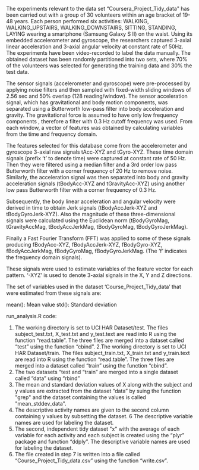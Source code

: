 The experiments relevant to the data set “Coursera_Project_Tidy_data" has been carried out with a group of 30 volunteers within an age bracket of 19-48 years. Each person performed six activities: WALKING, WALKING_UPSTAIRS, WALKING_DOWNSTAIRS, SITTING, STANDING, LAYING wearing a smartphone (Samsung Galaxy S II) on the waist. Using its embedded accelerometer and gyroscope, the researchers captured 3-axial linear acceleration and 3-axial angular velocity at constant rate of 50Hz. The experiments have been video-recorded to label the data manually. The obtained dataset has been randomly partitioned into two sets, where 70% of the volunteers was selected for generating the training data and 30% the test data.

The sensor signals (accelerometer and gyroscope) were pre-processed by applying noise filters and then sampled with fixed-width sliding windows of 2.56 sec and 50% overlap (128 reading/window). The sensor acceleration signal, which has gravitational and body motion components, was separated using a Butterworth low-pass filter into body acceleration and gravity. The gravitational force is assumed to have only low frequency components , therefore a filter with 0.3 Hz cutoff frequency was used. From each window, a vector of features was obtained by calculating variables from the time and frequency domain. 

The features selected for this database come from the accelerometer and gyroscope 3-axial raw signals tAcc-XYZ and tGyro-XYZ. These time domain signals (prefix ’t’ to denote time) were captured at constant rate of 50 Hz. Then they were filtered using a median filter and a 3rd order low pass Butterworth filter with a corner frequency of 20 Hz to remove noise. Similarly, the acceleration signal was then separated into body and gravity acceleration signals (tBodyAcc-XYZ and tGravityAcc-XYZ) using another low pass Butterworth filter with a corner frequency of 0.3 Hz.

Subsequently, the body linear acceleration and angular velocity were derived in time to obtain Jerk signals (tBodyAccJerk-XYZ and tBodyGyroJerk-XYZ). Also the magnitude of these three-dimensional signals were calculated using the Euclidean norm (tBodyGyroMag, tGravityAccMag, tBodyAccJerkMag, tBodyGyroMag, tBodyGyroJerkMag).

Finally a Fast Fourier Transform (FFT) was applied to some of these signals producing fBodyAcc-XYZ, fBodyAccJerk-XYZ, fBodyGyro-XYZ, fBodyAccJerkMag, fBodyGyroMag, fBodyGyroJerkMag. (The ‘f’ indicates the frequency domain signals).

These signals were used to estimate variables of the feature vector for each pattern. ‘-XYZ’ is used to denote 3-axial signals in the X, Y and Z directions.


The set of variables used in the dataset ‘Course_Project_Tidy_data’ that were estimated from these signals are: 

mean(): Mean value
std(): Standard deviation

run_analysis.R code:

1. The working directory is set to UCI HAR Dataset/test. The files subject_test.txt, X_test.txt and y_test.text are read into R using the function “read.table”. The three files are merged into a dataset called “test” using the function “cbind”.
2.The working directory is set to UCI HAR Dataset/train. The files subject_train.txt, X_train.txt and y_train.text are read into R using the function “read.table”. The three files are merged into a dataset called “train” using the function “cbind”.
3. The two datasets “test and “train” are merged into a single dataset called “data” using   “rbind”
4. The mean and standard deviation values of X along with the subject and y values are extracted from the dataset “data” by suing the function "grep" and the dataset containing the values is called "mean_stddev_data".
5. The descriptive activity names are given to the second column containing y values by subsetting the dataset.
6 The descriptive variable names are used for labeling the dataset.
7. The second, independent tidy dataset "x" with the average of each variable for each activity and each subject is created using the “plyr” package and function “ddply”. The descriptive variable names are used for labeling the dataset.
8. The file created in step 7 is written into a file called “Course_Project_Tidy_data.csv” using the function “write.csv”.


